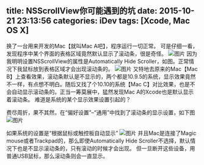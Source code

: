 title: NSScrollView你可能遇到的坑
date: 2015-10-21 23:13:56
categories: iDev
tags: [Xcode, Mac OS X]
---
换了一台用来开发的Mac【就叫Mac A吧】，程序运行一切正常。
可是仔细一看，发现程序中某个界面的表格区域竟然默认显示了滚动条，很是奇怪。
![图片](https://raw.githubusercontent.com/idealife/idealife.github.io/master/img/4_2.png)
因为我明明设置NSScrollView的属性是Automatically Hide Scroller，如图。正常情况下我鼠标放到表格区域才会出现滚动条的。
![图片](https://raw.githubusercontent.com/idealife/idealife.github.io/master/img/4_1.png)
又特地去原来的Mac【Mac B】上查看效果，滚动条默认是不显示的，两个都是10.9.5的系统，显示效果竟然不一样，有点想不明白。随后又找了个10.10的系统【Mac C】对比效果，也是不会自动显示滚动条的。正当一筹莫展中，猛然发现Mac A的Xcode也是默认显示着滚动条。
难道是系统的某个显示效果设置引起的？
<!--more-->
费尽周折，果不其然，在“偏好设置”–“通用”中找到了滚动条的显示设置，如下图
![图片](https://raw.githubusercontent.com/idealife/idealife.github.io/master/img/4_3.png)

如果系统的设置是“根据鼠标或触控板自动显示”
![图片](https://raw.githubusercontent.com/idealife/idealife.github.io/master/img/4_3.png)
并且Mac是连接了Magic mouse或者Trackpad的，那么即使Automatically Hide Scroller不选择，默认情况下也是不显示滚动条的，只有滚动的时候才会出现。
但一旦断开这些设备，用普通USB鼠标，那么滚动条则会一直显示。